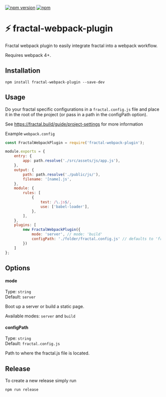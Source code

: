 [![npm version](https://badge.fury.io/js/fractal-webpack-plugin.svg)](https://badge.fury.io/js/fractal-webpack-plugin) [![npm](https://img.shields.io/npm/dt/fractal-webpack-plugin.svg)](https://www.npmjs.com/package/fractal-webpack-plugin)

# ⚡️ fractal-webpack-plugin

Fractal webpack plugin to easily integrate fractal into a webpack workflow.

Requires webpack 4+.

## Installation

```
npm install fractal-webpack-plugin --save-dev
```

## Usage

Do your fractal specific configurations in a `fractal.config.js` file and place it in the root of the project (or pass
in a path in the configPath option).

See https://fractal.build/guide/project-settings for more information

Example `webpack.config`

```javascript
const FractalWebpackPlugin = require('fractal-webpack-plugin');

module.exports = {
    entry: {
        app: path.resolve('./src/assets/js/app.js'),
    },
    output: {
        path: path.resolve('./public/js/'),
        filename: '[name].js',
    },
    module: {
        rules: [
            {
                test: /\.js$/,
                use: ['babel-loader'],
            },
        ],
    },
    plugins: [
        new FractalWebpackPlugin({
            mode: 'server', // mode: 'build'
            configPath: './folder/fractal.config.js' // defaults to 'fractal.config.js'
        })
    ]
};
```

## Options

#### mode

Type: `string` <br>
Default: `server`

Boot up a server or build a static page.

Available modes: `server` and `build`

#### configPath

Type: `string` <br>
Default: `fractal.config.js`

Path to where the fractal.js file is located.

## Release

To create a new release simply run

```
npm run release
```